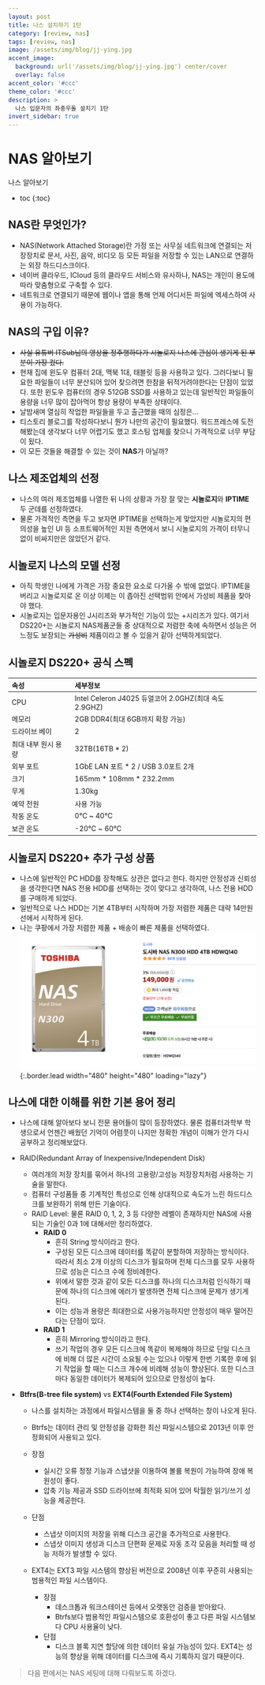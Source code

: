 ```yaml
---
layout: post
title: 나스 설치하기 1탄
category: [review, nas]
tags: [review, nas]
image: /assets/img/blog/jj-ying.jpg
accent_image: 
  background: url('/assets/img/blog/jj-ying.jpg') center/cover
  overlay: false
accent_color: '#ccc'
theme_color: '#ccc'
description: >
  나스 입문자의 좌충우돌 설치기 1탄
invert_sidebar: true
---
```


# NAS 알아보기

나스 알아보기

* toc
{:toc}

## NAS란 무엇인가?
- NAS(Network Attached Storage)란 가정 또는 사무실 네트워크에 연결되는 저장장치로 문서, 사진, 음악, 비디오 등 모든 파일을 저장할 수 있는 LAN으로 연결하는 외장 하드디스크이다.
- 네이버 클라우드, ICloud 등의 클라우드 서비스와 유사하나, NAS는 개인이 용도에 따라 맞춤형으로 구축할 수 있다.
- 네트워크로 연결되기 때문에 웹이나 앱을 통해 언제 어디서든 파일에 엑세스하여 사용이 가능하다.

## NAS의 구입 이유?
- ~~사실 유튜버 ITSub님의 영상을 정주행하다가 시놀로지 나스에 관심이 생기게 된 부분이 가장 컸다.~~
- 현재 집에 윈도우 컴퓨터 2대, 맥북 1대, 태블릿 등을 사용하고 있다. 그러다보니 필요한 파일들이 너무 분산되어 있어 찾으려면 한참을 뒤적거려야한다는 단점이 있었다. 또한 윈도우 컴퓨터의 경우 512GB SSD를 사용하고 있는데 일반적인 파일들이 용량을 너무 많이 잡아먹어 항상 용량이 부족한 상태이다.
- 날밤새며 열심히 작업한 파일들을 두고 출근했을 때의 심정은...
- 티스토리 블로그를 작성하다보니 뭔가 나만의 공간이 필요했다. 워드프레스에 도전해봤는데 생각보다 너무 어렵기도 했고 호스팅 업체를 찾으니 가격적으로 너무 부담이 됬다.
- 이 모든 것들을 해결할 수 있는 것이 **NAS**가 아닐까?

## 나스 제조업체의 선정
- 나스의 여러 제조업체를 나열한 뒤 나의 상황과 가장 잘 맞는 **시놀로지**와 **IPTIME** 두 군데를 선정하였다. 
- 물론 가격적인 측면을 두고 보자면 IPTIME을 선택하는게 맞았지만 시놀로지의 편의성을 높인 UI 등 소프트웨어적인 지원 측면에서 보니 시놀로지의 가격이 터무니 없이 비싸지만은 않았던거 같다.

## 시놀로지 나스의 모델 선정
- 아직 학생인 나에게 가격은 가장 중요한 요소로 다가올 수 밖에 없었다. IPTIME을 버리고 시놀로지로 온 이상 이제는 이 좁아진 선택범위 안에서 가성비 제품을 찾아야 했다.
- 시놀로지는 입문자용인 J시리즈와 부가적인 기능이 있는 +시리즈가 있다. 여기서 DS220+는 시놀로지 NAS제품군들 중 상대적으로 저렴한 축에 속하면서 성능은 어느정도 보장되는 ~~가성비~~ 제품이라고 볼 수 있을거 같아 선택하게되었다.

## 시놀로지 DS220+ 공식 스펙

| 속성 | 세부정보 |
|:-------------|:------------------|
| CPU | Intel Celeron J4025 듀얼코어 2.0GHZ(최대 속도 2.9GHZ) |
| 메모리 | 2GB DDR4(최대 6GB까지 확장 가능) |
| 드라이브 베이 | 2 |
| 최대 내부 원시 용량 | 32TB(16TB * 2) |
| 외부 포트 | 1GbE LAN 포트 * 2 / USB 3.0포트 2개 |
| 크기 | 165mm * 108mm * 232.2mm |
| 무게 | 1.30kg |
| 예약 전원 | 사용 가능 |
| 작동 온도 | 0℃ ~ 40℃ |
| 보관 온도 | -20℃ ~ 60℃ |

## 시놀로지 DS220+ 추가 구성 상품
- 나스에 일반적인 PC HDD를 장착해도 상관은 없다고 한다. 하지만 안정성과 신뢰성을 생각한다면 NAS 전용 HDD를 선택하는 것이 맞다고 생각하여, 나스 전용 HDD를 구매하게 되었다.
- 일반적으로 나스 HDD는 기본 4TB부터 시작하며 가장 저렴한 제품은 대략 14만원 선에서 시작하게 된다.
- 나는 쿠팡에서 가장 저렴한 제품 + 배송이 빠른 제품을 선택하였다.
![도시바 HDD N300 HDD 4TB](/assets/img/blog/nas-hdd-coupang.png){:.border.lead width="480" height="480" loading="lazy"}

## 나스에 대한 이해를 위한 기본 용어 정리
- 나스에 대해 알아보다 보니 전문 용어들이 많이 등장하였다. 물론 컴퓨터과학부 학생으로서 언젠간 배웠던 기억이 어렴풋이 나지만 정확한 개념이 이해가 안가 다시 공부하고 정리해보았다.
- RAID(Redundant Array of Inexpensive/Independent Disk)
  - 여러개의 저장 장치를 묶어서 하나의 고용량/고성능 저장장치처럼 사용하는 기술을 말한다.
  - 컴퓨터 구성품들 중 기계적인 특성으로 인해 상대적으로 속도가 느린 하드디스크를 보완하기 위해 만든 기술이다.
  - RAID Level: 물론 RAID 0, 1, 2, 3 등 다양한 레벨이 존재하지만 NAS에 사용되는 기술인 0과 1에 대해서만 정리하였다.
    - **RAID 0**
      - 흔히 String 방식이라고 한다.
      - 구성된 모든 디스크에 데이터를 똑같이 분할하여 저장하는 방식이다. 따라서 최소 2개 이상의 디스크가 필요하며 전체 디스크를 모두 사용하므로 성능은 디스크 수에 정비례한다.
      - 위에서 말한 것과 같이 모든 디스크를 하나의 디스크처럼 인식하기 때문에 하나의 디스크에 에러가 발생하면 전체 디스크에 문제가 생기게 된다.
      - 이는 성능과 용량은 최대한으로 사용가능하지만 안정성이 매우 떨어진다는 단점이 있다.
    - **RAID 1**
      - 흔히 Mirroring 방식이라고 한다.
      - 쓰기 작업의 경우 모든 디스크에 똑같이 복제해야 하므로 단일 디스크에 비해 더 많은 시간이 소요될 수는 있으나 이렇게 한번 기록한 후에 읽기 작업을 할 때는 디스크 개수에 비례해 성능이 향상된다. 또한 디스크마다 동일한 데이터가 복제되어 있으므로 안정성이 높다.

- **Btfrs(B-tree file system)** vs **EXT4(Fourth Extended File System)**
  - 나스를 설치하는 과정에서 파일시스템을 둘 중 하나 선택하는 창이 나오게 된다.
  - Btrfs는 데이터 관리 및 안정성을 강화한 최신 파일시스템으로 2013년 이후 안정화되어 사용되고 있다.
  - 장점
    - 실시간 오류 정정 기능과 스냅샷을 이용하여 볼륨 복원이 가능하여 장애 복원성이 좋다.
    - 압축 기능 제공과 SSD 드라이브에 최적화 되어 있어 탁월한 읽기/쓰기 성능을 제공한다.
  - 단점
    - 스냅샷 이미지의 저장을 위해 디스크 공간을 추가적으로 사용한다.
    - 스냅샷 이미지 생성과 디스크 단편화 문제로 자동 조각 모음을 처리할 때 성능 저하가 발생할 수 있다.

  - EXT4는 EXT3 파일 시스템의 향상된 버전으로 2008년 이후 꾸준히 사용되는 범용적인 파일 시스템이다.
    - 장점
      - 데스크톱과 워크스테이션 등에서 오랫동안 검증을 받아왔다.
      - Btrfs보다 범용적인 파일시스템으로 호환성이 좋고 다른 파일 시스템보다 CPU 사용율이 낮다.
    - 단점
      - 디스크 블록 지연 할당에 의한 데이터 유실 가능성이 있다. EXT4는 성능의 향상을 위해 데이터를 디스크에 즉시 기록하지 않기 때문이다.

> 다음 편에서는 NAS 세팅에 대해 다뤄보도록 하겠다.